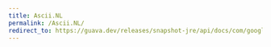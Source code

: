 ```yaml
---
title: Ascii.NL
permalink: /Ascii.NL/
redirect_to: https://guava.dev/releases/snapshot-jre/api/docs/com/google/common/base/Ascii.html#NL
---
```

